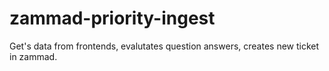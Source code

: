 # zammad-priority-ingest

Get's data from frontends, evalutates question answers, creates new ticket in zammad.
